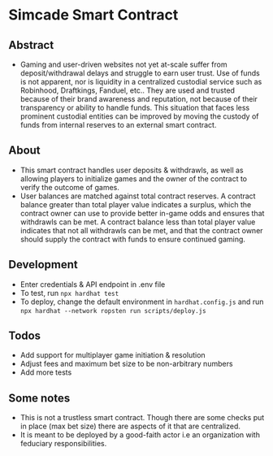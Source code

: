 # Simcade Smart Contract
## Abstract
- Gaming and user-driven websites not yet at-scale suffer from deposit/withdrawal delays and struggle to earn user trust. Use of funds is not apparent, nor is liquidity in a centralized custodial service such as Robinhood, Draftkings, Fanduel, etc.. They are used and trusted because of their brand awareness and reputation, not because of their transparency or ability to handle funds. This situation that faces less prominent custodial entities can be improved by moving the custody of funds from internal reserves to an external smart contract.

## About
- This smart contract handles user deposits & withdrawls, as well as allowing players to initialize games and the owner of the contract to verify the outcome of games.
- User balances are matched against total contract reserves. A contract balance greater than total player value indicates a surplus, which the contract owner can use to provide better in-game odds and ensures that withdrawls can be met. A contract balance less than total player value indicates that not all withdrawls can be met, and that the contract owner should supply the contract with funds to ensure continued gaming.
## Development
- Enter credentials & API endpoint in .env file
- To test, run `npx hardhat test`
- To deploy, change the default environment in `hardhat.config.js` and run `npx hardhat --network ropsten run scripts/deploy.js`

## Todos
- Add support for multiplayer game initiation & resolution
- Adjust fees and maximum bet size to be non-arbitrary numbers
- Add more tests

## Some notes
- This is not a trustless smart contract. Though there are some checks put in place (max bet size) there are aspects of it that are centralized. 
- It is meant to be deployed by a good-faith actor i.e an organization with feduciary responsibilities.
